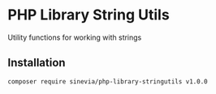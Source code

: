 # PHP Library String Utils

Utility functions for working with strings

## Installation

```
composer require sinevia/php-library-stringutils v1.0.0
```
